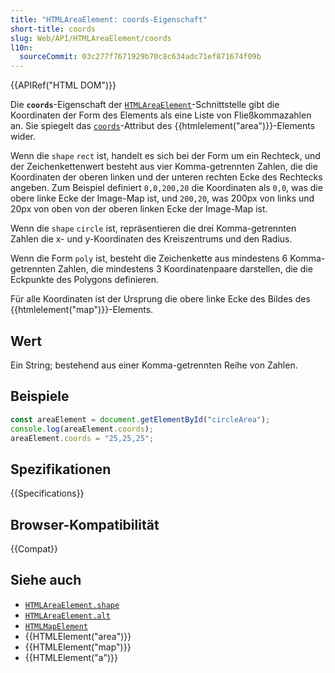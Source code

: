 ```yaml
---
title: "HTMLAreaElement: coords-Eigenschaft"
short-title: coords
slug: Web/API/HTMLAreaElement/coords
l10n:
  sourceCommit: 03c277f7671929b70c8c634adc71ef871674f09b
---
```


{{APIRef("HTML DOM")}}

Die **`coords`**-Eigenschaft der [`HTMLAreaElement`](/de/docs/Web/API/HTMLAreaElement)-Schnittstelle gibt die Koordinaten der Form des Elements als eine Liste von Fließkommazahlen an. Sie spiegelt das [`coords`](/de/docs/Web/HTML/Element/area#coords)-Attribut des {{htmlelement("area")}}-Elements wider.

Wenn die `shape` `rect` ist, handelt es sich bei der Form um ein Rechteck, und der Zeichenkettenwert besteht aus vier Komma-getrennten Zahlen, die die Koordinaten der oberen linken und der unteren rechten Ecke des Rechtecks angeben. Zum Beispiel definiert `0,0,200,20` die Koordinaten als `0,0`, was die obere linke Ecke der Image-Map ist, und `200,20`, was 200px von links und 20px von oben von der oberen linken Ecke der Image-Map ist.

Wenn die `shape` `circle` ist, repräsentieren die drei Komma-getrennten Zahlen die x- und y-Koordinaten des Kreiszentrums und den Radius.

Wenn die Form `poly` ist, besteht die Zeichenkette aus mindestens 6 Komma-getrennten Zahlen, die mindestens 3 Koordinatenpaare darstellen, die die Eckpunkte des Polygons definieren.

Für alle Koordinaten ist der Ursprung die obere linke Ecke des Bildes des {{htmlelement("map")}}-Elements.

## Wert

Ein String; bestehend aus einer Komma-getrennten Reihe von Zahlen.

## Beispiele

```js
const areaElement = document.getElementById("circleArea");
console.log(areaElement.coords);
areaElement.coords = "25,25,25";
```

## Spezifikationen

{{Specifications}}

## Browser-Kompatibilität

{{Compat}}

## Siehe auch

- [`HTMLAreaElement.shape`](/de/docs/Web/API/HTMLAreaElement/shape)
- [`HTMLAreaElement.alt`](/de/docs/Web/API/HTMLAreaElement/alt)
- [`HTMLMapElement`](/de/docs/Web/API/HTMLMapElement)
- {{HTMLElement("area")}}
- {{HTMLElement("map")}}
- {{HTMLElement("a")}}
